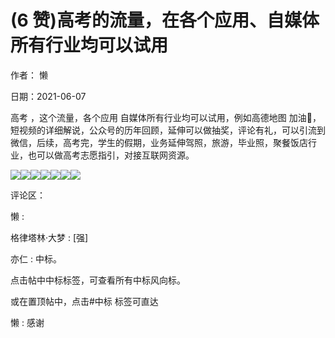 
# (6 赞)高考的流量，在各个应用、自媒体所有行业均可以试用

作者：  懒

日期：2021-06-07

高考  ，这个流量，各个应用  自媒体所有行业均可以试用，例如高德地图  加油💪，短视频的详细解说，公众号的历年回顾，延伸可以做抽奖，评论有礼，可以引流到微信，后续，高考完，学生的假期，业务延伸驾照，旅游，毕业照，聚餐饭店行业，也可以做高考志愿指引，对接互联网资源。

![](img/gaokao-xiangguan_0695.png)![](img/gaokao-xiangguan_0700.png)![](img/gaokao-xiangguan_0705.png)![](img/gaokao-xiangguan_0710.png)![](img/gaokao-xiangguan_0715.png)![](img/gaokao-xiangguan_0720.png)![](img/gaokao-xiangguan_0725.png)

评论区：

懒 :

格律塔林·大梦 : [强]

亦仁 : 中标。

点击帖中中标标签，可查看所有中标风向标。

或在置顶帖中，点击#中标  标签可直达

懒 : 感谢
